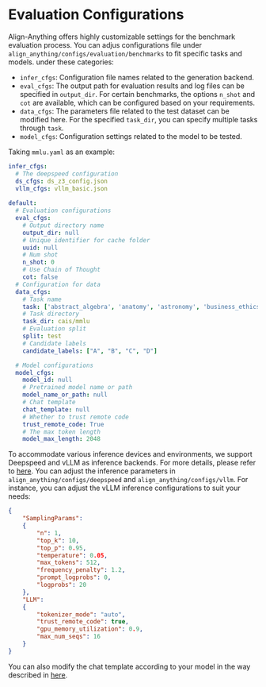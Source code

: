 # Evaluation Configurations

Align-Anything offers highly customizable settings for the benchmark evaluation process. You can adjus configurations file under `align_anything/configs/evaluation/benchmarks` to fit specific tasks and models. under these categories:

- `infer_cfgs`: Configuration file names related to the generation backend.
- `eval_cfgs`: The output path for evaluation results and log files can be specified in `output_dir`. For certain benchmarks, the options `n_shot` and `cot` are available, which can be configured based on your requirements.
- `data_cfgs`: The parameters file related to the test dataset can be modified here. For the specified `task_dir`, you can specify multiple tasks through `task`.
- `model_cfgs`:  Configuration settings related to the model to be tested.

Taking `mmlu.yaml` as an example:

~~~yaml
infer_cfgs:
  # The deepspeed configuration
  ds_cfgs: ds_z3_config.json
  vllm_cfgs: vllm_basic.json
  
default:
  # Evaluation configurations
  eval_cfgs:
    # Output directory name
    output_dir: null
    # Unique identifier for cache folder
    uuid: null
    # Num shot
    n_shot: 0
    # Use Chain of Thought
    cot: false
  # Configuration for data
  data_cfgs:
    # Task name
    task: ['abstract_algebra', 'anatomy', 'astronomy', 'business_ethics']
    # Task directory
    task_dir: cais/mmlu
    # Evaluation split
    split: test
    # Candidate labels
    candidate_labels: ["A", "B", "C", "D"]

  # Model configurations
  model_cfgs:
    model_id: null
    # Pretrained model name or path
    model_name_or_path: null
    # Chat template
    chat_template: null
    # Whether to trust remote code
    trust_remote_code: True
    # The max token length
    model_max_length: 2048
~~~

To accommodate various inference devices and environments, we support Deepspeed and vLLM as inference backends. For more details, please refer to [here](./overview.md). You can adjust the inference parameters in `align_anything/configs/deepspeed` and `align_anything/configs/vllm`. For instance, you can adjust the vLLM inference configurations to suit your needs:

~~~json
{
    "SamplingParams":
    {
        "n": 1,
        "top_k": 10,
        "top_p": 0.95,
        "temperature": 0.05,
        "max_tokens": 512,
        "frequency_penalty": 1.2,
        "prompt_logprobs": 0,
        "logprobs": 20
    },
    "LLM":
    {
        "tokenizer_mode": "auto",
        "trust_remote_code": true,
        "gpu_memory_utilization": 0.9,
        "max_num_seqs": 16
    }
}
~~~

You can also modify the chat template according to your model in the way described in [here](../training/dataset_custom.rst).